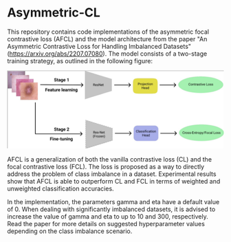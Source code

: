 # Asymmetric-CL
This repository contains code implementations of the asymmetric focal contrastive loss (AFCL) and the model architecture from the paper "An Asymmetric Contrastive Loss for Handling Imbalanced Datasets" (https://arxiv.org/abs/2207.07080). The model consists of a two-stage training strategy, as outlined in the following figure:

![alt text](https://github.com/valentinovito/Asymmetric-CL/blob/main/architecture.jpg)

AFCL is a generalization of both the vanilla contrastive loss (CL) and the focal contrastive loss (FCL). The loss is proposed as a way to directly address the problem of class imbalance in a dataset. Experimental results show that AFCL is able to outperform CL and FCL in terms of weighted and unweighted classification accuracies.

In the implementation, the parameters gamma and eta have a default value of 0. When dealing with significantly imbalanced datasets, it is advised to increase the value of gamma and eta to up to 10 and 300, respectively. Read the paper for more details on suggested hyperparameter values depending on the class imbalance scenario.
